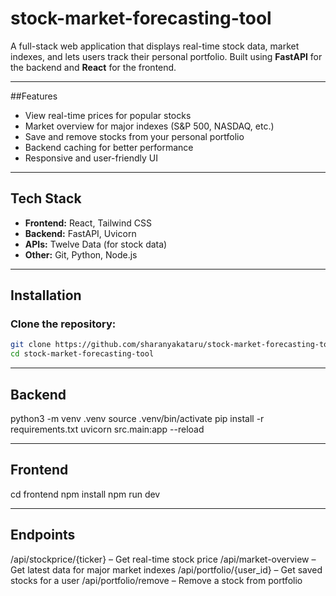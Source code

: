# stock-market-forecasting-tool

A full-stack web application that displays real-time stock data, market indexes, and lets users track their personal portfolio. Built using **FastAPI** for the backend and **React** for the frontend.

---

##Features

- View real-time prices for popular stocks
- Market overview for major indexes (S&P 500, NASDAQ, etc.)
- Save and remove stocks from your personal portfolio
- Backend caching for better performance
- Responsive and user-friendly UI

---

## Tech Stack

- **Frontend:** React, Tailwind CSS
- **Backend:** FastAPI, Uvicorn
- **APIs:** Twelve Data (for stock data)
- **Other:** Git, Python, Node.js

---

## Installation

### Clone the repository:

```bash
git clone https://github.com/sharanyakataru/stock-market-forecasting-tool.git
cd stock-market-forecasting-tool

```
---

## Backend
python3 -m venv .venv
source .venv/bin/activate
pip install -r requirements.txt
uvicorn src.main:app --reload

---
## Frontend
cd frontend
npm install
npm run dev

---
## Endpoints
/api/stockprice/{ticker} – Get real-time stock price
/api/market-overview – Get latest data for major market indexes
/api/portfolio/{user_id} – Get saved stocks for a user
/api/portfolio/remove – Remove a stock from portfolio

